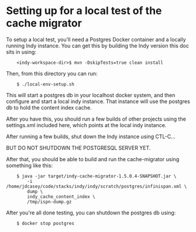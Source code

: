 # Setting up for a local test of the cache migrator

To setup a local test, you'll need a Postgres Docker container and a locally running Indy instance. You can get this by building the Indy version this doc sits in using:

```
    <indy-workspace-dir>$ mvn -DskipTests=true clean install
```

Then, from this directory you can run:

```
    $ ./local-env-setup.sh
```

This will start a postgres db in your localhost docker system, and then configure and start a local indy instance. That instance will use the postgres db to hold the content index cache.

After you have this, you should run a few builds of other projects using the settings.xml included here, which points at the local indy instance.

After running a few builds, shut down the Indy instance using CTL-C...

BUT DO NOT SHUTDOWN THE POSTGRESQL SERVER YET.

After that, you should be able to build and run the cache-migrator using something like this:

```
    $ java -jar target/indy-cache-migrator-1.5.0.4-SNAPSHOT.jar \
        -i /home/jdcasey/code/stacks/indy/indy/scratch/postgres/infinispan.xml \
        dump \
        indy_cache_content_index \
        /tmp/ispn-dump.gz
```

After you're all done testing, you can shutdown the postgres db using:

```
    $ docker stop postgres
```


